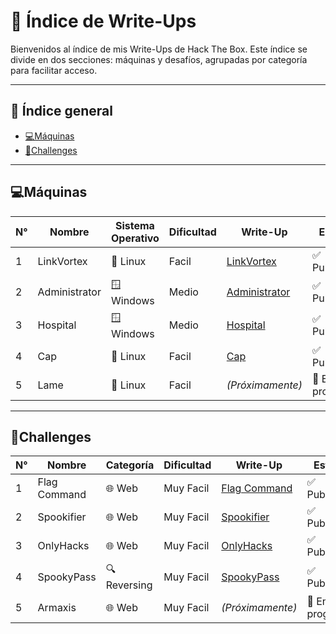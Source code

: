 # 📂 Índice de Write-Ups

Bienvenidos al índice de mis Write-Ups de Hack The Box. 
Este índice se divide en dos secciones: máquinas y desafíos, agrupadas por categoría para facilitar acceso.

---

## 📑 Índice general
- [💻Máquinas](#máquinas)
- [🧩Challenges](#challenges)

---

## 💻Máquinas

| N° | Nombre       | Sistema Operativo  | Dificultad | Write-Up                                                                                                       | Estado              |
|----|--------------|--------------------|------------|----------------------------------------------------------------------------------------------------------------|---------------------|
| 1 | LinkVortex   | 🐧 Linux           | Facil     | [LinkVortex](https://medium.com/@pablo13villalobos/hack-the-box-machine-linkvortex-walkthrough-es-761f4ef0d36e)  | ✅ Publicado       |
| 2 | Administrator| 🪟 Windows         | Medio     | [Administrator](https://medium.com/@pablo13villalobos/hack-the-box-machine-administrator-walkthrough-es-c53794c9c05d)  | ✅ Publicado |
| 3 | Hospital     | 🪟 Windows         | Medio     | [Hospital](https://medium.com/@pablo13villalobos/hack-the-box-machine-hospital-walkthrough-es-541055f94cdf)         | ✅ Publicado    |
| 4 | Cap          | 🐧 Linux           | Facil     | [Cap](https://medium.com/@pablo13villalobos/hack-the-box-machine-cap-walkthrough-es-d382087fcaa2)                  |  ✅ Publicado    |
| 5 | Lame         | 🐧 Linux           | Facil     |    *(Próximamente)*                                                                                              |  🚧 En progreso    |

---

## 🧩Challenges

| N° | Nombre       | Categoría    | Dificultad | Write-Up                                                                                            | Estado                    |
|----|--------------|--------------|------------|-----------------------------------------------------------------------------------------------------|---------------------------|
| 1 | Flag Command | 🌐 Web       | Muy Facil  | [Flag Command](https://medium.com/@pablo13villalobos/hack-the-box-flag-command-walkthrough-es-4c4e26521d61) |    ✅ Publicado   |
| 2 | Spookifier   | 🌐 Web       | Muy Facil  | [Spookifier](https://medium.com/@pablo13villalobos/hack-the-box-spookifier-walkthrough-es-6c1fef95d1fe) |    ✅ Publicado       |
| 3 | OnlyHacks    | 🌐 Web       | Muy Facil  | [OnlyHacks](https://medium.com/@pablo13villalobos/hack-the-box-challenge-onlyhacks-walkthrough-es-b33ba8154703) | ✅ Published  |
| 4 | SpookyPass   | 🔍 Reversing | Muy Facil  | [SpookyPass](https://medium.com/@pablo13villalobos/hack-the-box-challenge-spooky-passwalkthrough-es-a9562d00a6cb)| ✅ Publishe  |
| 5 | Armaxis      | 🌐 Web       | Muy Facil  |   *(Próximamente)*                                                                                    |   🚧 En progreso        |
